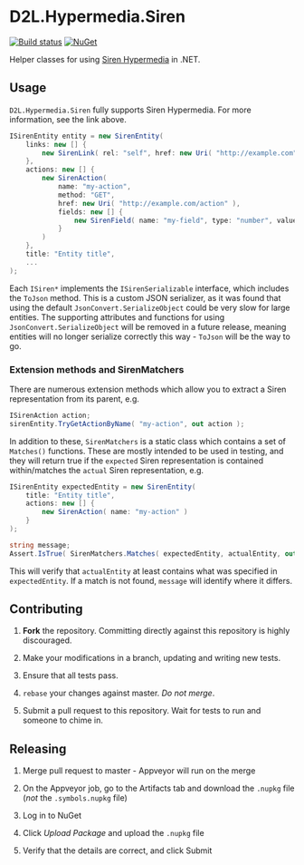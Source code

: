 # D2L.Hypermedia.Siren

[![Build status](https://ci.appveyor.com/api/projects/status/y8148wpqct6ao236?svg=true)](https://ci.appveyor.com/project/Brightspace/d2l-hypermedia-siren)
[![NuGet](https://img.shields.io/nuget/v/Nuget.Core.svg)](https://www.nuget.org/packages/D2L.Hypermedia.Siren)

Helper classes for using [Siren Hypermedia](https://github.com/kevinswiber/siren) in .NET.

## Usage

`D2L.Hypermedia.Siren` fully supports Siren Hypermedia. For more information, see the link above.

```csharp
ISirenEntity entity = new SirenEntity(
	links: new [] {
		new SirenLink( rel: "self", href: new Uri( "http://example.com" )
	},
	actions: new [] {
		new SirenAction(
			name: "my-action",
			method: "GET",
			href: new Uri( "http://example.com/action" ),
			fields: new [] {
				new SirenField( name: "my-field", type: "number", value: 1 )
			}
		)
	},
	title: "Entity title",
	...
);
```

Each `ISiren*` implements the `ISirenSerializable` interface, which includes the `ToJson` method. This is a custom JSON serializer, as it was found that using the default `JsonConvert.SerializeObject` could be very slow for large entities. The supporting attributes and functions for using `JsonConvert.SerializeObject` will be removed in a future release, meaning entities will no longer serialize correctly this way - `ToJson` will be the way to go.

### Extension methods and SirenMatchers

There are numerous extension methods which allow you to extract a Siren representation from its parent, e.g. 

```csharp
ISirenAction action;
sirenEntity.TryGetActionByName( "my-action", out action );
```

In addition to these, `SirenMatchers` is a static class which contains a set of `Matches()` functions. These are mostly intended to be used in testing, and they will return true if the `expected` Siren representation is contained within/matches the `actual` Siren representation, e.g.

```csharp
ISirenEntity expectedEntity = new SirenEntity(
	title: "Entity title",
	actions: new [] {
		new SirenAction( name: "my-action" )
	}
);

string message;
Assert.IsTrue( SirenMatchers.Matches( expectedEntity, actualEntity, out message ), message );
```

This will verify that `actualEntity` at least contains what was specified in `expectedEntity`. If a match is not found, `message` will identify where it differs.

## Contributing

1. **Fork** the repository. Committing directly against this repository is
   highly discouraged.

2. Make your modifications in a branch, updating and writing new tests.

3. Ensure that all tests pass.

4. `rebase` your changes against master. *Do not merge*.

5. Submit a pull request to this repository. Wait for tests to run and someone
   to chime in.

## Releasing

1. Merge pull request to master - Appveyor will run on the merge

2. On the Appveyor job, go to the Artifacts tab and download the `.nupkg` file (_not_ the `.symbols.nupkg` file)

3. Log in to NuGet

4. Click _Upload Package_ and upload the `.nupkg` file

5. Verify that the details are correct, and click Submit
